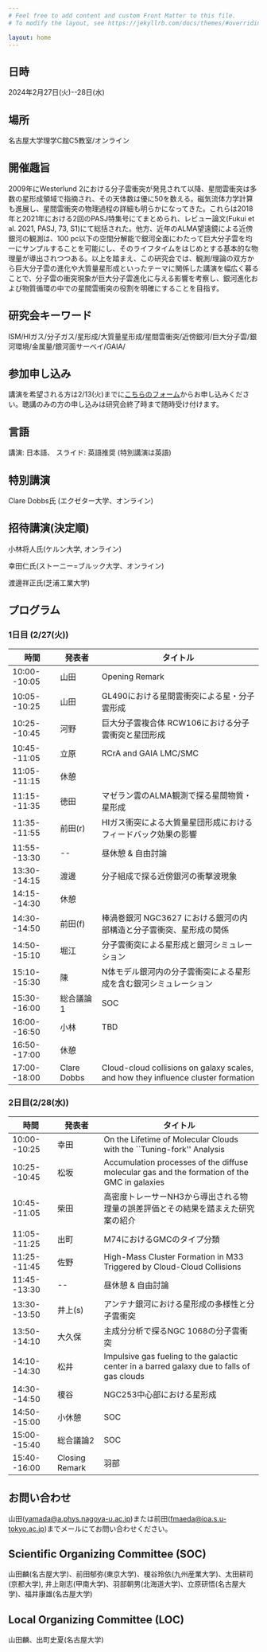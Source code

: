 ```yaml
---
# Feel free to add content and custom Front Matter to this file.
# To modify the layout, see https://jekyllrb.com/docs/themes/#overriding-theme-defaults

layout: home
---
```


## 日時
2024年2月27日(火)--28日(水)

## 場所
名古屋大学理学C館C5教室/オンライン

## 開催趣旨
2009年にWesterlund 2における分子雲衝突が発見されて以降、星間雲衝突は多数の星形成領域で指摘され、その天体数は優に50を数える。磁気流体力学計算も進展し、星間雲衝突の物理過程の詳細も明らかになってきた。これらは2018年と2021年における2回のPASJ特集号にてまとめられ、レビュー論文(Fukui et al. 2021, PASJ, 73, S1)にて総括された。他方、近年のALMA望遠鏡による近傍銀河の観測は、100 pc以下の空間分解能で銀河全面にわたって巨大分子雲を均一にサンプルすることを可能にし、そのライフタイムをはじめとする基本的な物理量が導出されつつある。以上を踏まえ、この研究会では、観測/理論の双方から巨大分子雲の進化や大質量星形成といったテーマに関係した講演を幅広く募ることで、分子雲の衝突現象が巨大分子雲進化に与える影響を考察し、銀河進化および物質循環の中での星間雲衝突の役割を明確にすることを目指す。

## 研究会キーワード
ISM/HIガス/分子ガス/星形成/大質量星形成/星間雲衝突/近傍銀河/巨大分子雲/銀河環境/金属量/銀河面サーベイ/GAIA/

## 参加申し込み
講演を希望される方は2/13(火)までに[こちらのフォーム](https://docs.google.com/forms/d/e/1FAIpQLSeoMVIn6m09KSdJcriAVgCX9hb2_3aXV8puxXAim1Om2yt4gQ/viewform?usp=sf_link)からお申し込みください。聴講のみの方の申し込みは研究会終了時まで随時受け付けます。

## 言語
講演: 日本語、
スライド: 英語推奨
(特別講演は英語)

## 特別講演
Clare Dobbs氏 (エクゼター大学、オンライン)

## 招待講演(決定順)
小林将人氏(ケルン大学, オンライン)

幸田仁氏(ストーニー=ブルック大学、オンライン)

渡邊祥正氏(芝浦工業大学)

## プログラム
### 1日目 (2/27(火))

| 時間 | 発表者 | タイトル |
| --------- | --------- | --------- |
| 10:00--10:05 | 山田 | Opening Remark |
| 10:05--10:25 | 山田 | GL490における星間雲衝突による星・分子雲形成 | 
| 10:25--10:45 | 河野 | 巨大分子雲複合体 RCW106における分子雲衝突と星団形成 
| 10:45--11:05 | 立原| RCrA and GAIA LMC/SMC | 
| 11:05--11:15 | 休憩 | 
| 11:15--11:35 | 徳田 | マゼラン雲のALMA観測で探る星間物質・星形成 | 
| 11:35--11:55 | 前田(r) | HIガス衝突による大質量星団形成におけるフィードバック効果の影響| 
| 11:55--13:30 | -- | 昼休憩 & 自由討論
| 13:30--14:15 | 渡邊 | 分子組成で探る近傍銀河の衝撃波現象 | 
| 14:15--14:30 | 休憩 | 
| 14:30--14:50 | 前田(f) | 棒渦巻銀河 NGC3627 における銀河の内部構造と分子雲衝突、星形成の関係 | 
| 14:50--15:10 | 堀江 | 分子雲衝突による星形成と銀河シミュレーション| 
| 15:10--15:30 | 陳 | N体モデル銀河内の分子雲衝突による星形成を含む銀河シミュレーション | 
| 15:30--16:00 | 総合議論1 | SOC |
| 16:00--16:50 | 小林 | TBD |
| 16:50--17:00 | 休憩 | 
| 17:00--18:00 | Clare Dobbs |Cloud-cloud collisions on galaxy scales, and how they influence cluster formation|


### 2日目(2/28(水))

| 時間 | 発表者 | タイトル | 
| --------- | --------- | --------- |
| 10:00--10:25 | 幸田 | On the Lifetime of Molecular Clouds with the ``Tuning-fork'' Analysis|
| 10:25--10:45 | 松坂 | Accumulation processes of the diffuse molecular gas and the formation of the GMC in galaxies|
| 10:45--11:05 | 柴田 | 高密度トレーサーNH3から導出される物理量の誤差評価とその結果を踏まえた研究案の紹介|
| 11:05--11:25 | 出町 | M74におけるGMCのタイプ分類 | 
| 11:25--11:45 | 佐野 | High-Mass Cluster Formation in M33 Triggered by Cloud-Cloud Collisions | 
| 11:45--13:30 | -- | 昼休憩 & 自由討論 |
| 13:30--13:50 | 井上(s) | アンテナ銀河における星形成の多様性と分子雲衝突 | 
| 13:50--14:10 | 大久保 | 主成分分析で探るNGC 1068の分子雲衝突 | 
| 14:10--14:30 | 松井 |  Impulsive gas fueling to the galactic center in a barred galaxy due to falls of gas clouds | 
| 14:30--14:50 | 榎谷 | NGC253中心部における星形成 | 
| 14:50--15:00 | 小休憩 | SOC |
| 15:00--15:40 | 総合議論2| SOC |
| 15:40--16:00 | Closing Remark| 羽部 |


## お問い合わせ
山田(yamada@a.phys.nagoya-u.ac.jp)または前田(fmaeda@ioa.s.u-tokyo.ac.jp)までメールにてお問い合わせください。

## Scientific Organizing Committee (SOC)
山田麟(名古屋大学)、前田郁弥(東京大学)、榎谷玲依(九州産業大学)、太田耕司(京都大学), 井上剛志(甲南大学)、羽部朝男(北海道大学)、立原研悟(名古屋大学)、福井康雄(名古屋大学)

## Local Organizing Committee (LOC)
山田麟、出町史夏(名古屋大学)